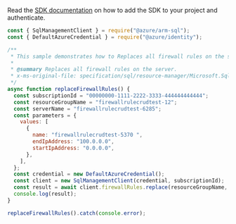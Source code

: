 Read the [SDK documentation](https://github.com/Azure/azure-sdk-for-js/blob/%40azure%2Farm-sql_9.0.1/sdk/sql/arm-sql/README.md) on how to add the SDK to your project and authenticate.

```javascript
const { SqlManagementClient } = require("@azure/arm-sql");
const { DefaultAzureCredential } = require("@azure/identity");

/**
 * This sample demonstrates how to Replaces all firewall rules on the server.
 *
 * @summary Replaces all firewall rules on the server.
 * x-ms-original-file: specification/sql/resource-manager/Microsoft.Sql/preview/2020-11-01-preview/examples/FirewallRuleReplace.json
 */
async function replaceFirewallRules() {
  const subscriptionId = "00000000-1111-2222-3333-444444444444";
  const resourceGroupName = "firewallrulecrudtest-12";
  const serverName = "firewallrulecrudtest-6285";
  const parameters = {
    values: [
      {
        name: "firewallrulecrudtest-5370 ",
        endIpAddress: "100.0.0.0",
        startIpAddress: "0.0.0.0",
      },
    ],
  };
  const credential = new DefaultAzureCredential();
  const client = new SqlManagementClient(credential, subscriptionId);
  const result = await client.firewallRules.replace(resourceGroupName, serverName, parameters);
  console.log(result);
}

replaceFirewallRules().catch(console.error);
```
